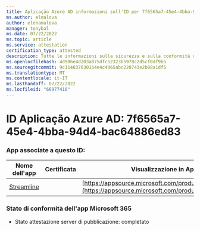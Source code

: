 ```yaml
---
title: Aplicação Azure AD informazioni sull'ID per 7f6565a7-45e4-4bba-94d4-bac64886ed83
ms.author: elmalova
author: elenamalova
manager: tonybal
ms.date: 07/22/2022
ms.topic: article
ms.service: attestation
certification_type: attested
description: Tutte le informazioni sulla sicurezza e sulla conformità disponibili per 7f6565a7-45e4-4bba-94d4-bac64886ed83.
ms.openlocfilehash: 4d906e4d203a875dfc52323b5978c2d5cf0df9b5
ms.sourcegitcommit: 9c114837630164e4c4965abc220743e2b08a1df5
ms.translationtype: MT
ms.contentlocale: it-IT
ms.lasthandoff: 07/22/2022
ms.locfileid: "66977410"
---
```

# <a name="azure-app-id-7f6565a7-45e4-4bba-94d4-bac64886ed83"></a>ID Aplicação Azure AD: 7f6565a7-45e4-4bba-94d4-bac64886ed83


### <a name="apps-associated-with-this-id"></a>App associate a questo ID:
| **Nome dell'app** | **Certificata** | **Visualizzazione in AppSource** |
|--------------|---------------|-----------------------|
| [Streamline](../forward/WA200004100.md) |  | [https://appsource.microsoft.com/product/office/WA200004100](https://appsource.microsoft.com/product/office/WA200004100) |

### <a name="microsoft-365-app-compliance-status"></a>Stato di conformità dell'app Microsoft 365
- Stato attestazione server di pubblicazione: completato
